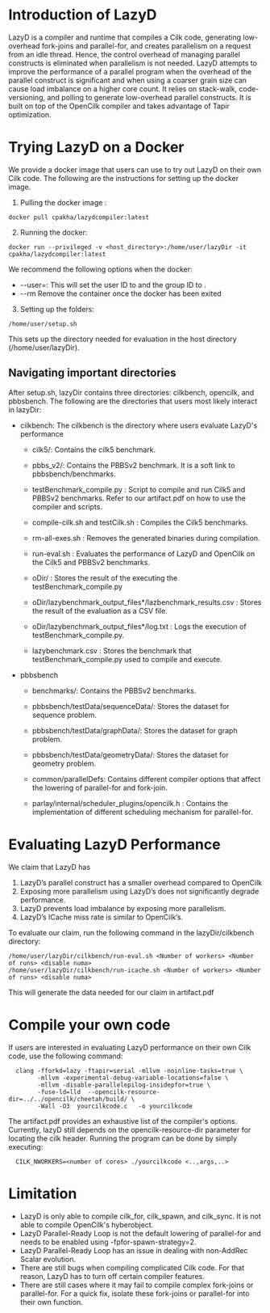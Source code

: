 # Introduction of LazyD

LazyD is a compiler and runtime that compiles a Cilk code, generating low-overhead fork-joins and parallel-for, and creates parallelism on a request from an idle thread.
Hence, the control overhead of managing parallel constructs is eliminated when parallelism is not needed.
LazyD attempts to improve the performance of a parallel program when the overhead of the parallel construct is significant
and when using a coarser grain size can cause load imbalance on a higher core count.
It relies on stack-walk, code-versioning, and polling to generate low-overhead parallel constructs.
It is built on top of the OpenCilk compiler and takes advantage of Tapir optimization.

# Trying LazyD on a Docker

We provide a docker image that users can use to try out LazyD on their own Cilk code.
The following are the instructions for setting up the docker image.

1. Pulling the docker image :

```console
docker pull cpakha/lazydcompiler:latest
```

2. Running the docker:

```console
docker run --privileged -v <host_directory>:/home/user/lazyDir -it cpakha/lazydcompiler:latest
```

We recommend the following options when the docker:

- --user=<uid>:<gid> This will set the user ID to <uid> and the group ID to <gid>. 
- --rm Remove the container once the docker has been exited

3. Setting up the folders:

```console
/home/user/setup.sh
```

This sets up the directory needed for evaluation in the host directory (/home/user/lazyDir).

## Navigating important directories

After setup.sh, lazyDir contains three directories: cilkbench, opencilk, and pbbsbench.
The following are the directories that users most likely interact in lazyDir:

- cilkbench: The cilkbench is the directory where users evaluate LazyD's performance

  - cilk5/: Contains the cilk5 benchmark.

  - pbbs_v2/: Contains the PBBSv2 benchmark. It is a soft link to pbbsbench/benchmarks.

  - testBenchmark_compile.py : Script to compile and run Cilk5 and PBBSv2 benchmarks.
    			       Refer to our artifact.pdf on how to use the compiler and scripts.

  - compile-cilk.sh and testCilk.sh : Compiles the Cilk5 benchmarks.

  - rm-all-exes.sh : Removes the generated binaries during compilation.

  - run-eval.sh : Evaluates the performance of LazyD and OpenCilk on the Cilk5 and PBBSv2 benchmarks.

  - oDir/ : Stores the result of the executing the testBenchmark_compile.py

  - oDir/lazybenchmark_output_files*/lazbenchmark_results.csv : Stores the result of the evaluation as a CSV file.

  - oDir/lazybenchmark_output_files*/log.txt : Logs the execution of testBenchmark_compile.py.

  - lazybenchmark.csv : Stores the benchmark that testBenchmark_compile.py used to compile and execute.

- pbbsbench

  - benchmarks/: Contains the PBBSv2 benchmarks.

  - pbbsbench/testData/sequenceData/: Stores the dataset for sequence problem.

  - pbbsbench/testData/graphData/: Stores the dataset for graph problem.

  - pbbsbench/testData/geometryData/: Stores the dataset for geometry problem.

  - common/parallelDefs: Contains different compiler options that affect the lowering of parallel-for and fork-join.

  - parlay/internal/scheduler_plugins/opencilk.h : Contains the implementation of different scheduling mechanism for parallel-for. 

# Evaluating LazyD Performance

We claim that LazyD has 

1) LazyD’s parallel construct has a smaller overhead compared to OpenCilk
2) Exposing more parallelism using LazyD’s does not significantly degrade performance.
3) LazyD prevents load imbalance by exposing more parallelism.
4) LazyD’s ICache miss rate is similar to OpenCilk’s.

To evaluate our claim, run the following command in the lazyDir/cilkbench directory:

```console
/home/user/lazyDir/cilkbench/run-eval.sh <Number of workers> <Number of runs> <disable numa>
/home/user/lazyDir/cilkbench/run-icache.sh <Number of workers> <Number of runs> <disable numa>
```

This will generate the data needed for our claim in artifact.pdf

# Compile your own code
If users are interested in evaluating LazyD performance on their own Cilk code, use the following command:

```console
  clang -fforkd=lazy -ftapir=serial -mllvm -noinline-tasks=true \
        -mllvm -experimental-debug-variable-locations=false \
        -mllvm -disable-parallelepilog-insidepfor=true \
        -fuse-ld=lld  --opencilk-resource-dir=../../opencilk/cheetah/build/ \
        -Wall -O3  yourcilkcode.c   -o yourcilkcode
```

The artifact.pdf provides an exhaustive list of the compiler's options.
Currently, lazyD still depends on the opencilk-resource-dir parameter for locating the cilk header.
Running the program can be done by simply executing:

```console
  CILK_NWORKERS=<number of cores> ./yourcilkcode <..,args,..>
```

# Limitation

- LazyD is only able to compile cilk_for, cilk_spawn, and cilk_sync. It is not able to compile OpenCilk's hyberobject.
- LazyD Parallel-Ready Loop is not the default lowering of parallel-for and needs to be enabled using -fpfor-spawn-strategy=2.
- LazyD Parallel-Ready Loop has an issue in dealing with non-AddRec Scalar evolution.
- There are still bugs when compiling complicated Cilk code. For that reason, LazyD has to turn off certain compiler features.
- There are still cases where it may fail to compile complex fork-joins or parallel-for. For a quick fix, isolate these fork-joins or parallel-for into their own function.
 